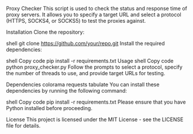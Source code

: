 
Proxy Checker
This script is used to check the status and response time of proxy servers. It allows you to specify a target URL and select a protocol (HTTPS, SOCKS4, or SOCKS5) to test the proxies against.

Installation
Clone the repository:


shell
git clone https://github.com/your/repo.git
Install the required dependencies:

shell
Copy code
pip install -r requirements.txt
Usage
shell
Copy code
python proxy_checker.py
Follow the prompts to select a protocol, specify the number of threads to use, and provide target URLs for testing.

Dependencies
colorama
requests
tabulate
You can install these dependencies by running the following command:

shell
Copy code
pip install -r requirements.txt
Please ensure that you have Python installed before proceeding.

License
This project is licensed under the MIT License - see the LICENSE file for details.
